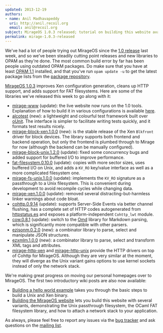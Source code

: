 ```yaml
---
updated: 2013-12-19
authors:
- name: Anil Madhavapeddy
  uri: http://anil.recoil.org
  email: anil@recoil.org
subject: MirageOS 1.0.3 released; tutorial on building this website available
permalink: mirage-1.0.3-released
---
```


We've had a lot of people trying out MirageOS since the [1.0 release](/blog/announcing-mirage10) last week, and so we've been steadily cutting point releases and new libraries to OPAM as they're done.
The most common build error by far has been people using outdated OPAM packages.  Do make sure that you have at least [OPAM 1.1](http://opam.ocaml.org/doc/Quick_Install.html) installed, and that you've run `opam update -u` to get the latest package lists from the [package repository](https://github.com/ocaml/opam-repository).

[MirageOS 1.0.3](https://github.com/mirage/mirage/releases/tag/1.0.3) improves
Xen configuration generation, cleans up HTTP support, and adds support for FAT
filesystems.  Here are some of the libraries we've released this week to go along with it:

* [mirage-www](https://github.com/mirage/mirage-www) (update): the live website now runs on the 1.0 tools.  Explanation of how to build it in various configurations is available [here](/wiki/mirage-www).
* [alcotest](https://github.com/samoht/alcotest) (new): a lightweight and colourful test framework built over [oUnit](http://ounit.forge.ocamlcore.org/).  The interface is simpler to facilitate writing tests quickly, and it formats test results nicely.
* [mirage-block-xen.1.0.0](https://github.com/mirage/mirage-block-xen) (new): is the stable release of the Xen `Blkfront` driver for block devices.  The library supports both frontend and backend operation, but only the frontend is plumbed through to Mirage for now (although the backend can be manually configured).
* [mirage-block-unix.1.2.0](https://github.com/mirage/mirage-block-unix) (update): fixed some concurrency bugs and added support for buffered I/O to improve performance.
* [fat-filesystem.0.10.0](https://github.com/mirage/ocaml-fat) (update): copies with more sector sizes, uses buffered I/O on Unix, and adds a `KV_RO` key/value interface as well as a more complicated filesystem one.
* [mirage-fs-unix.1.0.0](https://github.com/mirage/mirage-fs-unix) (update): implements the `KV_RO` signature as a passthrough to a Unix filesystem.  This is convenient during development to avoid recompile cycles while changing data.
* [mirage-xen.1.0.0](https://github.com/mirage/mirage-platform) (update): removed several distracting-but-harmless linker warnings about code bloat.
* [cohttp.0.9.14](https://github.com/mirage/ocaml-cohttp) (update): supports Server-Side Events via better channel flushing, has a complete set of HTTP codes autogenerated from [httpstatus.es](https://github.com/citricsquid/httpstatus.es) and exposes a platform-independent `Cohttp_lwt` module.
* [cow.0.8.1](https://github.com/mirage/ocaml-cow) (update): switch to the [Omd](https://github.com/pw374/omd) library for Markdown parsing, which is significantly more compatible with other parsers.
* [ezjsonm.0.2.0](https://github.com/samoht/ezjsonm) (new): a combinator library to parse, select and manipulate JSON structures.
* [ezxmlm.1.0.0](https://github.com/avsm/ezxmlm) (new): a combinator library to parse, select and transform XML tags and attributes.
* [mirage-http-xen](https://github.com/mirage/mirage-http-xen) and [mirage-http-unix](https://github.com/mirage/mirage-http-unix) provide the HTTP drivers on top of Cohttp for MirageOS. Although they are very similar at the moment, they will diverge as the Unix variant gains options to use kernel sockets instead of only the network stack.

We're making great progress on moving our personal homepages over to MirageOS.  The first two introductory wiki posts are also now available:
* [Building a hello world example](/wiki/hello-world) takes you through the basic steps to build a Unix and Xen binary.
* [Building the MirageOS website](/wiki/mirage-www) lets you build this website with several variants, demonstrating the Unix passthrough filesystem, the OCaml FAT filesystem library, and how to attach a network stack to your application.

As always, please feel free to report any issues via the [bug tracker](https://github.com/mirage/mirage/issues) and ask questions on the [mailing list](mailto:mirageos-devel@lists.xenproject.org).

